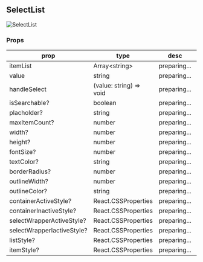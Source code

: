 ## SelectList

![SelectList](https://firebasestorage.googleapis.com/v0/b/react-daily-components.appspot.com/o/SelectList.png?alt=media&token=f446a0d7-4908-4d4e-8eae-548f6f87ebf9)

### Props

| prop                       | type                    | desc         | default  |
| -------------------------- | ----------------------- | ------------ | -------- |
| itemList                   | Array\<string\>         | preparing... | required |
| value                      | string                  | preparing... | required |
| handleSelect               | (value: string) => void | preparing... | required |
| isSearchable?              | boolean                 | preparing... | false    |
| placholder?                | string                  | preparing... | -        |
| maxItemCount?              | number                  | preparing... | 8        |
| width?                     | number                  | preparing... | 200      |
| height?                    | number                  | preparing... | 30       |
| fontSize?                  | number                  | preparing... | 16       |
| textColor?                 | string                  | preparing... | "gray"   |
| borderRadius?              | number                  | preparing... | 5        |
| outlineWidth?              | number                  | preparing... | 1        |
| outlineColor?              | string                  | preparing... | "gray"   |
| containerActiveStyle?      | React.CSSProperties     | preparing... | -        |
| containerInactiveStyle?    | React.CSSProperties     | preparing... | -        |
| selectWrapperActiveStyle?  | React.CSSProperties     | preparing... | -        |
| selectWrapperIactiveStyle? | React.CSSProperties     | preparing... | -        |
| listStyle?                 | React.CSSProperties     | preparing... | -        |
| itemStyle?                 | React.CSSProperties     | preparing... | -        |
